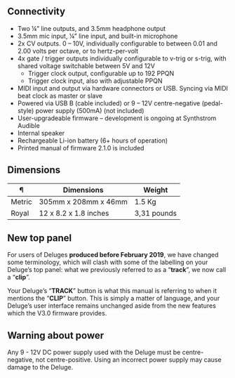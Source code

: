 ## Connectivity

- Two ¼” line outputs, and 3.5mm headphone output
- 3.5mm mic input, ¼” line input, and built-in microphone
- 2x CV outputs. 0 – 10V, individually configurable to between 0.01 and 2.00 volts per octave, or to hertz-per-volt
- 4x gate / trigger outputs individually configurable to v-trig or s-trig, with shared voltage switchable between 5V and 12V
  - Trigger clock output, configurable up to 192 PPQN
  - Trigger clock input, also with adjustable PPQN
- MIDI input and output via hardware connectors or USB. Syncing via MIDI beat clock as master or slave
- Powered via USB B (cable included) or 9 – 12V centre-negative (pedal-style) power supply (500mA) (not included)
- User-upgradeable firmware – development is ongoing at Synthstrom Audible
- Internal speaker
- Rechargeable Li-ion battery (6+ hours of operation)
- Printed manual of firmware 2.1.0 is included

## Dimensions

| ¶      | Dimensions            | Weight      |
| ------ | --------------------- | ----------- |
| Metric | 305mm x 208mm x 46mm  | 1.5 Kg      |
| Royal  | 12 x 8.2 x 1.8 inches | 3,31 pounds |

## New top panel

For users of Deluges **produced before February 2019**, we have changed some terminology, which will clash with some of the labelling on your Deluge’s top panel: what we previously referred to as a “**track**”, we now call a “**clip**”.

Your Deluge’s “**TRACK**” button is what this manual is referring to when it mentions the “**CLIP**” button. This is simply a matter of language, and your Deluge’s user interface remains unchanged aside from the new features which the V3.0 firmware provides.

## Warning about power

Any 9 - 12V DC power supply used with the Deluge must be centre-negative, not centre-positive. Using an incorrect power supply may cause damage to the Deluge.
